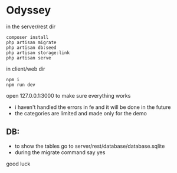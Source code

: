 # Odyssey

in the server/rest dir

```
composer install
php artisan migrate
php artisan db:seed
php artisan storage:link
php artisan serve
```

in client/web dir

```
npm i
npm run dev
```

open 127.0.0.1:3000 to make sure everything works

- i haven't handled the errors in fe and it will be done in the future
- the categories are limited and made only for the demo

## DB:

- to show the tables go to server/rest/database/database.sqlite
- during the migrate command say yes

good luck
